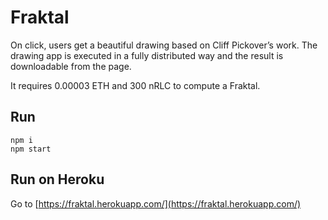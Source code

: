 # Fraktal

On click, users get a beautiful drawing based on Cliff Pickover’s work. The drawing app is executed in a fully distributed way and the result is downloadable from the page.

It requires 0.00003 ETH and 300 nRLC to compute a Fraktal.

## Run

```
npm i
npm start
```
## Run on Heroku

Go to [https://fraktal.herokuapp.com/](https://fraktal.herokuapp.com/)
